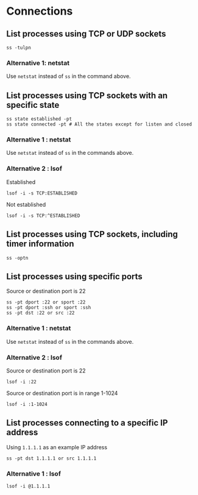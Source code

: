 # Connections
## List processes using TCP or UDP sockets
```
ss -tulpn
```
### Alternative 1: netstat
Use `netstat` instead of `ss` in the command above.

## List processes using TCP sockets with an specific state
```
ss state established -pt
ss state connected -pt # All the states except for listen and closed
```
### Alternative 1 : netstat
Use `netstat` instead of `ss` in the commands above.

### Alternative 2 : lsof
Established
```
lsof -i -s TCP:ESTABLISHED
```

Not established
```
lsof -i -s TCP:^ESTABLISHED
```
## List processes using TCP sockets, including timer information
```
ss -optn
```

## List processes using specific ports
Source or destination port is 22
```
ss -pt dport :22 or sport :22
ss -pt dport :ssh or sport :ssh
ss -pt dst :22 or src :22
```
### Alternative 1 : netstat
Use `netstat` instead of `ss` in the commands above.

### Alternative 2 : lsof
Source or destination port is 22
```
lsof -i :22
```
Source or destination port is in range 1-1024
```
lsof -i :1-1024
```

## List processes connecting to a specific IP address
Using `1.1.1.1` as an example IP address
```
ss -pt dst 1.1.1.1 or src 1.1.1.1
```

### Alternative 1 : lsof
```
lsof -i @1.1.1.1
```
